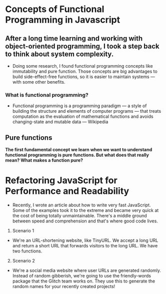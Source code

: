 # Concepts of Functional Programming in Javascript

## After a long time learning and working with object-oriented programming, I took a step back to think about system complexity.

* Doing some research, I found functional programming concepts like immutability and pure function. Those concepts are big advantages to build side-effect-free functions, so it is easier to maintain systems — with some other benefits.

### What is functional programming?

* Functional programming is a programming paradigm — a style of building the structure and elements of computer programs — that treats computation as the evaluation of mathematical functions and avoids changing-state and mutable data — Wikipedia

## Pure functions

**The first fundamental concept we learn when we want to understand functional programming is pure functions. But what does that really mean? What makes a function pure?**

# Refactoring JavaScript for Performance and Readability

* Recently, I wrote an article about how to write very fast JavaScript. Some of the examples took it to the extreme and became very quick at the cost of being totally unmaintainable. There's a middle ground between speed and comprehension and that's where good code lives.


1. Scenario 1
* We're an URL-shortening website, like TinyURL. We accept a long URL and return a short URL that forwards visitors to the long URL. We have two functions.

2. Scenario 2

* We're a social media website where user URLs are generated randomly. Instead of random gibberish, we're going to use the friendly-words package that the Glitch team works on. They use this to generate the random names for your recently created projects!

